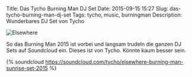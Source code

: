 Title: Das Tycho Burning Man DJ Set
Date: 2015-09-15 15:27
Slug: das-tycho-burning-man-dj-set
Tags: tycho, music, burningman
Description: Wunderbares DJ Set von Tycho

![Elsewhere]({static}/images/tycho_burning_man_2015.jpg)

So das Burning Man 2015 ist vorbei und langsam trudeln die ganzen DJ Sets auf Soundcloud ein. Dieses ist von Tycho. Könnte kaum besser sein.

{% soundcloud https://soundcloud.com/tycho/elsewhere-burning-man-sunrise-set-2015 %}
